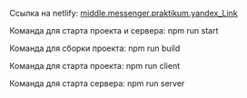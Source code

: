 Ссылка на netlify: [middle.messenger.praktikum.yandex_Link](https://am-middle-messenger-praktikum-yandex.netlify.app)

Команда для старта проекта и сервера: npm run start

Команда для сборки проекта: npm run build

Команда для старта проекта: npm run client

Команда для старта сервера: npm run server
